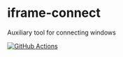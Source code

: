 # iframe-connect
Auxiliary tool for connecting windows

[![GitHub Actions](https://github.com/Scrum/iframe-connect/workflows/GitHub%20Actions/badge.svg)](https://github.com/Scrum/iframe-connect/actions?query=workflow%3A%22GitHub+Actions%22)
